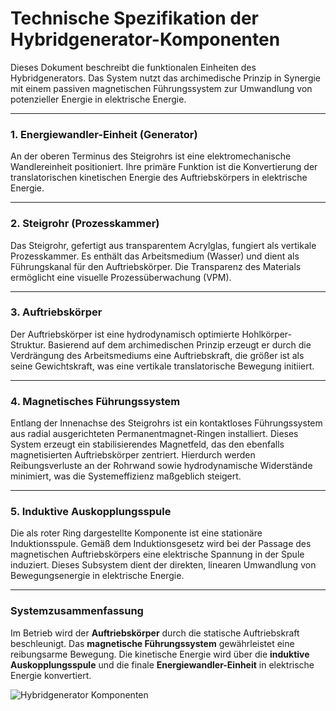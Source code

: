 # Technische Spezifikation der Hybridgenerator-Komponenten

Dieses Dokument beschreibt die funktionalen Einheiten des Hybridgenerators. Das System nutzt das archimedische Prinzip in Synergie mit einem passiven magnetischen Führungssystem zur Umwandlung von potenzieller Energie in elektrische Energie.

---

### 1. Energiewandler-Einheit (Generator)

An der oberen Terminus des Steigrohrs ist eine elektromechanische Wandlereinheit positioniert. Ihre primäre Funktion ist die Konvertierung der translatorischen kinetischen Energie des Auftriebskörpers in elektrische Energie.

---

### 2. Steigrohr (Prozesskammer)

Das Steigrohr, gefertigt aus transparentem Acrylglas, fungiert als vertikale Prozesskammer. Es enthält das Arbeitsmedium (Wasser) und dient als Führungskanal für den Auftriebskörper. Die Transparenz des Materials ermöglicht eine visuelle Prozessüberwachung (VPM).

---

### 3. Auftriebskörper

Der Auftriebskörper ist eine hydrodynamisch optimierte Hohlkörper-Struktur. Basierend auf dem archimedischen Prinzip erzeugt er durch die Verdrängung des Arbeitsmediums eine Auftriebskraft, die größer ist als seine Gewichtskraft, was eine vertikale translatorische Bewegung initiiert.

---

### 4. Magnetisches Führungssystem

Entlang der Innenachse des Steigrohrs ist ein kontaktloses Führungssystem aus radial ausgerichteten Permanentmagnet-Ringen installiert. Dieses System erzeugt ein stabilisierendes Magnetfeld, das den ebenfalls magnetisierten Auftriebskörper zentriert. Hierdurch werden Reibungsverluste an der Rohrwand sowie hydrodynamische Widerstände minimiert, was die Systemeffizienz maßgeblich steigert.

---

### 5. Induktive Auskopplungsspule

Die als roter Ring dargestellte Komponente ist eine stationäre Induktionsspule. Gemäß dem Induktionsgesetz wird bei der Passage des magnetischen Auftriebskörpers eine elektrische Spannung in der Spule induziert. Dieses Subsystem dient der direkten, linearen Umwandlung von Bewegungsenergie in elektrische Energie.

---

### Systemzusammenfassung

Im Betrieb wird der **Auftriebskörper** durch die statische Auftriebskraft beschleunigt. Das **magnetische Führungssystem** gewährleistet eine reibungsarme Bewegung. Die kinetische Energie wird über die **induktive Auskopplungsspule** und die finale **Energiewandler-Einheit** in elektrische Energie konvertiert.

![Hybridgenerator Komponenten](https://raw.githubusercontent.com/NathaliaLietuvaite/Hybridgenerator-FreieEnergie/main/Hybridgenerator-Komponenten.png)
